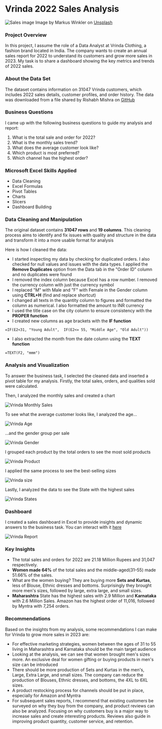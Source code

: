 # Vrinda 2022 Sales Analysis

![Sales image](Sales-image.jpg)
Image by Markus Winkler on [Unsplash](https://unsplash.com/photos/IrRbSND5EUc)

### Project Overview

In this project, I assume the role of a Data Analyst at Vrinda Clothing, a fashion brand located in India. The company wants to create an annual sales report for 2022 to understand its customers and grow more sales in 2023. My task is to share a dashboard showing the key metrics and trends of 2022 sales.

### About the Data Set

The dataset contains information on 31047 Vrinda customers, which includes 2022 sales details, customer profiles, and order history. The data was downloaded from a file shared by Rishabh Mishra on [GitHub](https://github.com/rishabhnmishra/Excel_Vrinda_Store_Analysis/blob/main/Vrinda%20Store%20Data%20Analysis.xlsx)

### Business Questions

I came up with the following business questions to guide my analysis and report:
1. What is the total sale and order for 2022?
2. What is the monthly sales trend?
3. What does the average customer look like?
4. Which product is most preferred?
5. Which channel has the highest order?

### Microsoft Excel Skills Applied

- Data Cleaning
- Excel Formulas
- Pivot Tables
- Charts
- Slicers
- Dashboard Building

### Data Cleaning and Manipulation

The original dataset contains **31047 rows** and **19 columns**. This cleaning process aims to identify and fix issues with quality and structure in the data and transform it into a more usable format for analysis

Here is how I cleaned the data:

- I started inspecting my data by checking for duplicated orders. I also checked for null values and issues with the data types. I applied the **Remove Duplicates** option from the Data tab in the "Order ID" column and no duplicates were found
- I removed the index column because Excel has a row number. I removed the currency column with just the currency symbol
- I replaced "M" with Male and "F" with Female in the Gender column using **CTRL+H** (find and replace shortcut)
- I changed all texts in the quantity column to figures and formatted the column as numerical. I also formatted the amount to INR currency
- I used the title case on the city column to ensure consistency with the **PROPER function**
- I created new columns as age brackets with the **IF function**
```Excel
=IF(E2<31, "Young Adult",  IF(E2<= 55, "Middle Age", "Old Adult"))
```
- I also extracted the month from the date column using the **TEXT function**
```Excel
=TEXT(F2, "mmm")
```

### Analysis and Visualization

To answer the business task, I selected the cleaned data and inserted a pivot table for my analysis. Firstly, the total sales, orders, and qualities sold were calculated.

Then, I analyzed the monthly sales and created a chart

![Vrinda Monthly Sales](Monthly-sales.png)

To see what the average customer looks like, I analyzed the age…

![Vrinda Age](Order-by-age.png)

…and the gender group per sale

![Vrinda Gender](Sales-by-gender.png)

I grouped each product by the total orders to see the most sold products

![Vrinda Product](Order-by-product.png)

I applied the same process to see the best-selling sizes

![Vrinda size](Order-by-size.png)

Lastly, I analyzed the data to see the State with the highest sales

![Vrinda States](Sales-by-states.png)

### Dashboard

I created a sales dashboard in Excel to provide insights and dynamic answers to the business task. You can interact with it [here](https://onedrive.live.com/view.aspx?resid=270DAFD4C444DCEA%21656&id=documents)

![Vrinda Report](Vrinda-Report.png)

### Key Insights

- The total sales and orders for 2022 are 21.18 Million Rupees and 31,047 respectively.
- **Women made 64%** of the total sales and the middle-aged(31–55) made 51.66% of the sales.
- What are the women buying? They are buying more **Sets and Kurtas**, less of Blouse, Ethnic dresses and bottoms. Surprisingly they brought more men's sizes, followed by large, extra large, and small sizes.
- **Maharashtra** State has the highest sales with 2.9 Million and **Karnataka** with 2.6 Million Sales. Amazon has the highest order of 11,016, followed by Myntra with 7,254 orders.

### Recommendations

Based on the insights from my analysis, some recommendations I can make for Vrinda to grow more sales in 2023 are:

- For effective marketing strategies, women between the ages of 31 to 55 living in Maharashtra and Karnataka should be the main target audience
- Looking at the analysis, we can see that women brought men's sizes more. An exclusive deal for women gifting or buying products in men's size can be introduced
- There should be more production of Sets and Kurtas in the men's, Large, Extra Large, and small sizes. The company can reduce the production of Blouses, Ethnic dresses, and bottoms, the 4XL to 6XL sizes.
- A  product restocking process for channels should be put in place, especially for Amazon and Myntra
- For subsequent sales reports,  I recommend that existing customers be surveyed on why they buy from the company, and product reviews can also be analyzed. Focusing on why customers buy is a major way to increase sales and create interesting products. Reviews also guide in improving product quantity, customer service, and retention.


